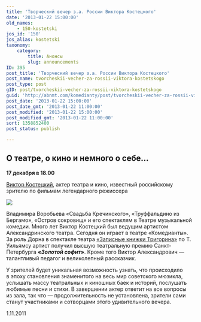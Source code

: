 ```yaml
---
title: 'Творческий вечер з.а. России Виктора Костецкого'
date: '2013-01-22 15:00:00'
old_names:
    - 150-kostetski
jos_id: '150'
jos_alias: kostetski
taxonomy:
    category:
        title: Анонсы
        slug: announcements
ID: 395
post_title: 'Творческий вечер з.а. России Виктора Костецкого'
post_name: tvorcheskii-vecher-za-rossii-viktora-kostetskogo
post_type: post
gID: post/tvorcheskii-vecher-za-rossii-viktora-kostetskogo
guid: 'http://abnmt.com/komedianty/post/tvorcheskii-vecher-za-rossii-viktora-kostetskogo'
post_date: '2013-01-22 15:00:00'
post_date_gmt: '2013-01-22 11:00:00'
post_modified: '2013-01-22 15:00:00'
post_modified_gmt: '2013-01-22 11:00:00'
sort: 1358852400
post_status: publish

---
```


## О театре, о кино и немного о себе...


**17 декабря в 18.00**


[Виктор Костецкий][0], актер театра и кино, известный российскому зрителю по фильмам легендарного режиссера


![](../../person/viktor-kostetskii/portrait.jpg)


Владимира Воробьева «Свадьба Кречинского», «Труффальдино из Бергамо», «Остров сокровищ» и его спектаклям в Театре музыкальной комедии. Много лет Виктор Костецкий был ведущим артистом Александринского театра. Сегодня он играет в театре «Комедианты». За роль Дорна в спектакле театра [«Записные книжки Тригорина»][1] по Т. Уильямсу артист получил высшую театральную премию Санкт-Петербурга **«_Золотой софит_»**. Кроме того Виктор Александрович — талантливый педагог и великолепный рассказчик.


У зрителей будет уникальная возможность узнать, что происходило в эпоху становления знаменитого на весь мир советского мюзикла, услышать массу театральных и киношных баек и историй, послушать любимые песни и стихи. В завершении актер ответит на все вопросы из зала, так что — продолжительность не установлена, зрители сами станут участниками и сотворцами этого удивительного вечера.


1.11.2011

[0]: ../../person/viktor-kostetskii "Виктор Костецкий"
[1]: ../../performance/zapisnye-knizhki-trigorina "Записные книжки Тригорина"